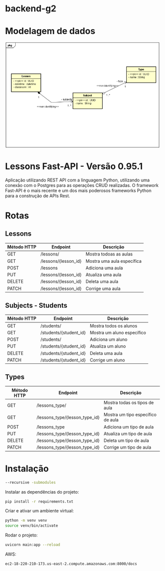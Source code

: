 # backend-g2


# Modelagem de dados

 ![Modelagem de dados](img/ClassDiagram.png)


 

# Lessons Fast-API - Versão 0.95.1


Aplicação utilizando REST API com a linguagem Python, utilizando uma conexão com o Postgres para as operações CRUD realizadas. O framework Fast-API é o mais recente e um dos mais poderosos frameworks Python para a construção de APIs Rest.


# Rotas

## Lessons

| Método HTTP | Endpoint              | Descrição                   |
|-------------|-----------------------|-----------------------------|
| GET         | /lessons/             | Mostra todoas as aulas      |   
| GET         | /lessons/{lesson_id}  | Mostra uma aula específica  |
| POST        | /lessons              | Adiciona uma aula           |
| PUT         | /lessons/{lesson_id}  | Atualiza uma aula           |
| DELETE      | /lessons/{lesson_id}  | Deleta uma aula             |
| PATCH       | /lessons/{lesson_id}  | Corrige uma aula            |


## Subjects - Students

| Método HTTP | Endpoint                | Descrição                   |
|-------------|-------------------------|-----------------------------|
| GET         | /students/              | Mostra todos os alunos      |   
| GET         | /students/{student_id}  | Mostra um aluno específico  |
| POST        | /students/              | Adiciona um aluno           |
| PUT         | /students/{student_id}  | Atualiza um aluno           |
| DELETE      | /students/{student_id}  | Deleta uma aula             |
| PATCH       | /students/{student_id}  | Corrige um aluno            |



## Types

| Método HTTP | Endpoint                     | Descrição                        |
|-------------|------------------------------|----------------------------------|
| GET      | /lessons_type/                  | Mostra todas os tipos de aula    |
| GET      | /lessons_type/{lesson_type_id}  | Mostra um tipo específico de aula|
| POST     | /lessons_type                   | Adiciona um tipo de aula         |
| PUT      | /lessons_type/{lesson_type_id}  | Atualiza um tipo de aula         |
| DELETE   | /lessons_type/{lesson_type_id}  | Deleta um tipo de aula           |
| PATCH    | /lessons_type/{lesson_type_id}  | Corrige um tipo de aula          |


# Instalação

```bash
--recursive -submodules
```


Instalar as dependências do projeto:

```bash
pip install -r requirements.txt
```

Criar e ativar um ambiente virtual:

```bash
python -m venv venv
source venv/bin/activate
```

Rodar o projeto:

```bash
uvicorn main:app --reload
```

AWS:

```
ec2-18-220-210-173.us-east-2.compute.amazonaws.com:8000/docs
```
